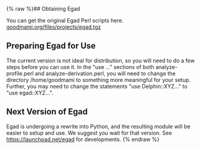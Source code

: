 {% raw %}## Obtaining Egad

You can get the original Egad Perl scripts here.
[goodmami.org/files/projects/egad.tgz](http://goodmami.org/files/projects/egad.tgz)

## Preparing Egad for Use

The current version is not ideal for distribution, so you will need to
do a few steps before you can use it. In the "use ..." sections of both
analyze-profile.perl and analyze-derivation.perl, you will need to
change the directory /home/goodmami to something more meaningful for
your setup. Further, you may need to change the statements "use
Delphin::XYZ..." to "use egad::XYZ...".

## Next Version of Egad

Egad is undergoing a rewrite into Python, and the resulting module will
be easier to setup and use. We suggest you wait for that version. See
<https://launchpad.net/egad> for developments.
<update date omitted for speed>{% endraw %}